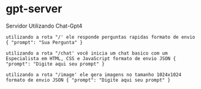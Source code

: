 # gpt-server
Servidor Utilizando Chat-Gpt4

`
utilizando a rota "/' ele responde perguntas rapidas
formato de envio
{
	"prompt": "Sua Pergunta"
}
`

`
utilizando a rota "/chat' você inicia um chat basico com um Especialista em HTML, CSS e JavaScript
formato de envio JSON
{
	"prompt": "Digite aqui seu prompt"
}
`


`
utilizando a rota "/image' ele gera imagens no tamanho 1024x1024
formato de envio JSON
{
	"prompt": "Digite aqui seu prompt"
}
`
